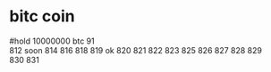 # bitc coin


#hold 10000000 btc  91  
812 soon 814
816
818
819
ok 820
821
822
823
825
826
827
828
829  
830
831  
